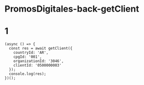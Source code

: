 # PromosDigitales-back-getClient
# 1
````
(async () => {
  const res = await getClient({
    countryId: 'AR',
    cpgId: '001',
    organizationId: '3046',
    clientId: '0500000003'
  });
  console.log(res);
})();
````
